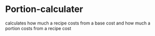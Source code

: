 # Portion-calculater
calculates how much a recipe costs from a base cost and how much a portion costs from a recipe cost
